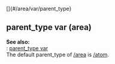 []{#/area/var/parent_type}    
## parent_type var (area)    
**See also:**    
:   [parent_type var](/ref/datum/var/parent_type/parent_type.md)    
The default parent_type of [/area](/ref/area/area.md) is [/atom](/ref/atom/atom.md).  